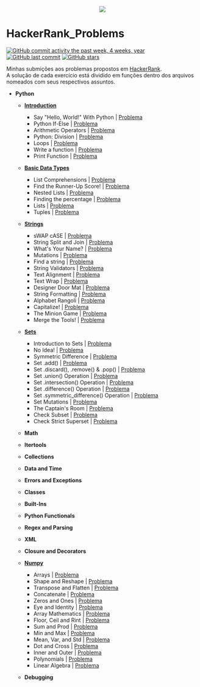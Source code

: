 <p align="center"><a href="https://www.hackerrank.com/werctonmatheus"><img src="https://www.lever.co/wp-content/uploads/2019/04/hackerrank-large-1.png" ></a></p>

# HackerRank_Problems

[![GitHub commit activity the past week, 4 weeks, year](https://img.shields.io/github/commit-activity/y/wercton/HackerRank_Problems)](https://github.com/Wercton/HackerRank_Problems)
[![GitHub last commit](https://img.shields.io/github/last-commit/Wercton/HackerRank_Problems)](https://github.com/Wercton/HackerRank_Problems) 
[![GitHub stars](https://img.shields.io/github/stars/Wercton/HackerRank_Problems?color=orange)](https://github.com/Wercton/HackerRank_Problems)

Minhas submições aos problemas propostos em [HackerRank](https://www.hackerrank.com/dashboard).\
A solução de cada exercício está dividido em funções dentro dos arquivos nomeados com seus respectivos assuntos.

- **Python**
  - [**Introduction**](https://github.com/Wercton/HackerRank_Problems/blob/master/Python/introduction.py)
    - Say "Hello, World!" With Python | [Problema](https://www.hackerrank.com/challenges/py-hello-world/problem)
    - Python If-Else | [Problema](https://www.hackerrank.com/challenges/py-if-else)
    - Arithmetic Operators | [Problema](https://www.hackerrank.com/challenges/python-arithmetic-operators)
    - Python: Division | [Problema](https://www.hackerrank.com/challenges/python-division)
    - Loops | [Problema](https://www.hackerrank.com/challenges/python-loops)
    - Write a function | [Problema](https://www.hackerrank.com/challenges/write-a-function)
    - Print Function | [Problema](https://www.hackerrank.com/challenges/python-print)

  - [**Basic Data Types**](https://github.com/Wercton/HackerRank_Problems/blob/master/Python/basic_data_types.py)
    - List Comprehensions | [Problema](https://www.hackerrank.com/challenges/list-comprehensions)
    - Find the Runner-Up Score! | [Problema](https://www.hackerrank.com/challenges/find-second-maximum-number-in-a-list)
    - Nested Lists | [Problema](https://www.hackerrank.com/challenges/nested-list)
    - Finding the percentage | [Problema](https://www.hackerrank.com/challenges/finding-the-percentage)
    - Lists | [Problema](https://www.hackerrank.com/challenges/python-lists)
    - Tuples | [Problema](https://www.hackerrank.com/challenges/python-tuples)
    
  - [**Strings**](https://github.com/Wercton/HackerRank_Problems/blob/master/Python/strings.py)
    - sWAP cASE | [Problema](https://www.hackerrank.com/challenges/swap-case)
    - String Split and Join | [Problema](https://www.hackerrank.com/challenges/python-string-split-and-join)
    - What's Your Name? | [Problema](https://www.hackerrank.com/challenges/whats-your-name)
    - Mutations | [Problema](https://www.hackerrank.com/challenges/python-mutations)
    - Find a string | [Problema](https://www.hackerrank.com/challenges/find-a-string)
    - String Validators | [Problema](https://www.hackerrank.com/challenges/string-validators)
    - Text Alignment | [Problema](https://www.hackerrank.com/challenges/text-alignment)
    - Text Wrap | [Problema](https://www.hackerrank.com/challenges/text-wrap)
    - Designer Door Mat | [Problema](https://www.hackerrank.com/challenges/designer-door-mat)
    - String Formatting | [Problema](https://www.hackerrank.com/challenges/python-string-formatting)
    - Alphabet Rangoli | [Problema](https://www.hackerrank.com/challenges/alphabet-rangoli)
    - Capitalize! | [Problema](https://www.hackerrank.com/challenges/capitalize)
    - The Minion Game | [Problema](https://www.hackerrank.com/challenges/the-minion-game)
    - Merge the Tools! | [Problema](https://www.hackerrank.com/challenges/merge-the-tools)
    
  - [**Sets**](https://github.com/Wercton/HackerRank_Problems/blob/master/Python/sets_challenges.py)
    - Introduction to Sets | [Problema](https://www.hackerrank.com/challenges/py-introduction-to-sets)
    - No Idea! | [Problema](https://www.hackerrank.com/challenges/no-idea)
    - Symmetric Difference | [Problema](https://www.hackerrank.com/challenges/symmetric-difference)
    - Set .add() | [Problema](https://www.hackerrank.com/challenges/py-set-add)
    - Set .discard(), .remove() & .pop() | [Problema](https://www.hackerrank.com/challenges/py-set-discard-remove-pop)
    - Set .union() Operation | [Problema](https://www.hackerrank.com/challenges/py-set-union)
    - Set .intersection() Operation | [Problema](https://www.hackerrank.com/challenges/py-set-intersection-operation)
    - Set .difference() Operation | [Problema](https://www.hackerrank.com/challenges/py-set-difference-operation)
    - Set .symmetric_difference() Operation | [Problema](https://www.hackerrank.com/challenges/py-set-symmetric-difference-operation)
    - Set Mutations | [Problema](https://www.hackerrank.com/challenges/py-set-mutations)
    - The Captain's Room | [Problema](https://www.hackerrank.com/challenges/py-the-captains-room)
    - Check Subset | [Problema](https://www.hackerrank.com/challenges/py-check-subset)
    - Check Strict Superset | [Problema](https://www.hackerrank.com/challenges/py-check-strict-superset)
    
    
  - **Math**
  
  - **Itertools**
  
  - **Collections**
  
  - **Data and Time**
  
  - **Errors and Exceptions**
  
  - **Classes**
  
  - **Built-Ins**
  
  - **Python Functionals**
  
  - **Regex and Parsing**
  
  - **XML**
  
  - **Closure and Decorators**
  
  - [**Numpy**](https://github.com/Wercton/HackerRank_Problems/blob/master/Python/numpy_challenges.py)
    - Arrays | [Problema](https://www.hackerrank.com/challenges/np-arrays)
    - Shape and Reshape | [Problema](https://www.hackerrank.com/challenges/np-shape-reshape)
    - Transpose and Flatten | [Problema](https://www.hackerrank.com/challenges/np-transpose-and-flatten)
    - Concatenate | [Problema](https://www.hackerrank.com/challenges/np-concatenate)
    - Zeros and Ones | [Problema](https://www.hackerrank.com/challenges/np-zeros-and-ones)
    - Eye and Identity | [Problema](https://www.hackerrank.com/challenges/np-eye-and-identity)
    - Array Mathematics | [Problema](https://www.hackerrank.com/challenges/np-array-mathematics)
    - Floor, Ceil and Rint | [Problema](https://www.hackerrank.com/challenges/floor-ceil-and-rint)
    - Sum and Prod | [Problema](https://www.hackerrank.com/challenges/np-sum-and-prod)
    - Min and Max | [Problema](https://www.hackerrank.com/challenges/np-min-and-max)
    - Mean, Var, and Std | [Problema](https://www.hackerrank.com/challenges/np-mean-var-and-std)
    - Dot and Cross | [Problema](https://www.hackerrank.com/challenges/np-dot-and-cross)
    - Inner and Outer | [Problema](https://www.hackerrank.com/challenges/np-inner-and-outer)
    - Polynomials | [Problema](https://www.hackerrank.com/challenges/np-polynomials)
    - Linear Algebra | [Problema](https://www.hackerrank.com/challenges/np-linear-algebra)
  
  - **Debugging**
